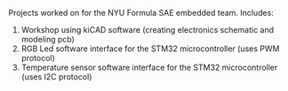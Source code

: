 Projects worked on for the NYU Formula SAE embedded team.
Includes:
1. Workshop using kiCAD software (creating electronics schematic  and modeling pcb)
2. RGB Led software interface for the STM32 microcontroller (uses PWM protocol)
3. Temperature sensor software interface for the STM32 microcontroller (uses I2C protocol)
